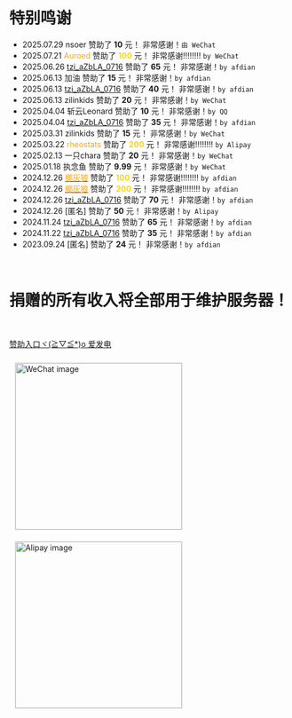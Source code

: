 # 特别鸣谢
- 2025.07.29 nsoer 赞助了 **10** 元！ 非常感谢！`由 WeChat`
- 2025.07.21 <font color="Orange">Auroed</font> 赞助了 **<font color="gold">100</font>** 元！ 非常感谢!!!!!!!! `by WeChat`
- 2025.06.26 [tzi_aZbLA_0716](https://afdian.com/a/tzi_aZbLA_0716) 赞助了 **65** 元！ 非常感谢！`by afdian`
- 2025.06.13 加油 赞助了 **15** 元！ 非常感谢！`by afdian`
- 2025.06.13 [tzi_aZbLA_0716](https://afdian.com/a/tzi_aZbLA_0716) 赞助了 **40** 元！ 非常感谢！`by afdian`
- 2025.06.13 zilinkids 赞助了 **20** 元！ 非常感谢！`by WeChat`
- 2025.04.04 斩云Leonard 赞助了 **10** 元！ 非常感谢！`by QQ`
- 2025.04.04 [tzi_aZbLA_0716](https://afdian.com/a/tzi_aZbLA_0716) 赞助了 **35** 元！ 非常感谢！`by afdian`
- 2025.03.31 zilinkids 赞助了 **15** 元！ 非常感谢！`by WeChat`
- 2025.03.22 <font color="Orange">rheostats</font> 赞助了 **<font color="gold">200</font>** 元！ 非常感谢!!!!!!!! `by Alipay`
- 2025.02.13 一只chara 赞助了 **20** 元！ 非常感谢！`by WeChat`
- 2025.01.18 执念鱼 赞助了 **9.99** 元！ 非常感谢！`by WeChat`
- 2024.12.26 [<font color="Orange">椰灰狼</font>](https://space.bilibili.com/527135437) 赞助了 **<font color="gold">100</font>** 元！ 非常感谢!!!!!!!! `by afdian`
- 2024.12.26 [<font color="Orange">椰灰狼</font>](https://space.bilibili.com/3546795693050045) 赞助了 **<font color="gold">200</font>** 元！ 非常感谢!!!!!!!! `by afdian`
- 2024.12.26 [tzi_aZbLA_0716](https://afdian.com/a/tzi_aZbLA_0716) 赞助了 **70** 元！ 非常感谢！`by afdian`
- 2024.12.26 [匿名] 赞助了 **50** 元！ 非常感谢！`by Alipay`
- 2024.11.24 [tzi_aZbLA_0716](https://afdian.com/a/tzi_aZbLA_0716) 赞助了 **65** 元！ 非常感谢！`by afdian`
- 2024.11.22 [tzi_aZbLA_0716](https://afdian.com/a/tzi_aZbLA_0716) 赞助了 **35** 元！ 非常感谢！`by afdian`
- 2023.09.24 [匿名] 赞助了 **24** 元！ 非常感谢！`by afdian`
<br>

# 捐赠的所有收入将全部用于维护服务器！

<br>

[赞助入口ヾ(≧▽≦*)o 爱发电](https://afdian.com/a/kukemc)


<img src="https://m.ccw.site/gandi_application/user_assets/7ebd7661e9bc19c088de1b7825673b57.jpg" alt="WeChat image" style="width: 300px; height: auto; margin: 10px; border: 1px solid #ddd;">
<img src="https://m.ccw.site/gandi_application/user_assets/10dd46a5d2ccabc91d2ab9ca6f11b707.jpg" alt="Alipay image" style="width: 300px; height: auto; margin: 10px; border: 1px solid #ddd;">
